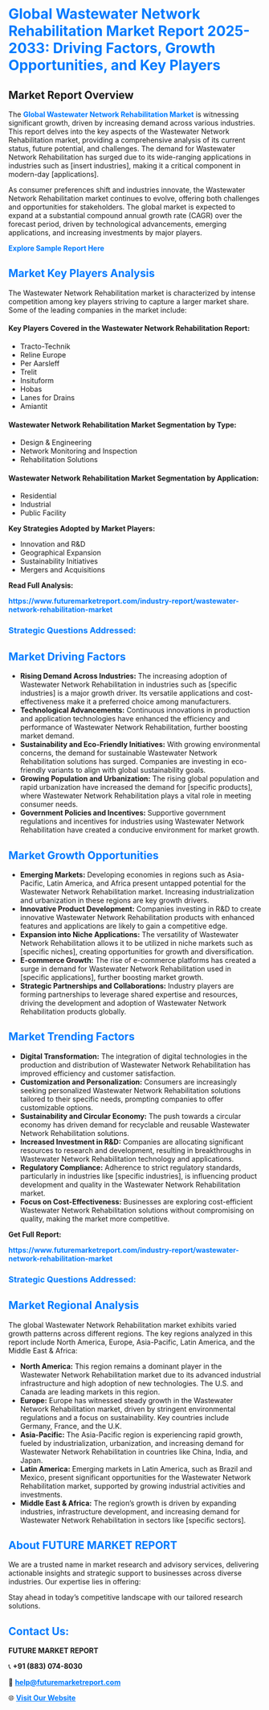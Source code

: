 <h1 style="color: #007BFF;">Global Wastewater Network Rehabilitation Market Report 2025-2033: Driving Factors, Growth Opportunities, and Key Players</h1>

<section id="overview">
<h2>Market Report Overview</h2>
<p>The <a href="https://www.futuremarketreport.com/industry-report/wastewater-network-rehabilitation-market" style="color: #007BFF; text-decoration: none;"><strong>Global Wastewater Network Rehabilitation Market</strong></a> is witnessing significant growth, driven by increasing demand across various industries. This report delves into the key aspects of the Wastewater Network Rehabilitation market, providing a comprehensive analysis of its current status, future potential, and challenges. The demand for Wastewater Network Rehabilitation has surged due to its wide-ranging applications in industries such as [insert industries], making it a critical component in modern-day [applications].</p>
<p>As consumer preferences shift and industries innovate, the Wastewater Network Rehabilitation market continues to evolve, offering both challenges and opportunities for stakeholders. The global market is expected to expand at a substantial compound annual growth rate (CAGR) over the forecast period, driven by technological advancements, emerging applications, and increasing investments by major players.</p>
</section>

<section id="overview">
<p><a href="https://www.futuremarketreport.com/request-sample/reportId=53289" style="color: #007BFF; text-decoration: none;"><strong>Explore Sample Report Here</strong></a></p>
</section>

<section id="key-players">
<h2 style="color: #007BFF;">Market Key Players Analysis</h2>
<p>The Wastewater Network Rehabilitation market is characterized by intense competition among key players striving to capture a larger market share. Some of the leading companies in the market include:</p>
<h4>Key Players Covered in the Wastewater Network Rehabilitation Report:</h4>
<ul><li>Tracto-Technik</li><li>Reline Europe</li><li>Per Aarsleff</li><li>Trelit</li><li>Insituform</li><li>Hobas</li><li>Lanes for Drains</li><li>Amiantit</li></ul>
<h4>Wastewater Network Rehabilitation Market Segmentation by Type:</h4>
<ul><li>Design &amp; Engineering</li><li>Network Monitoring and Inspection</li><li>Rehabilitation Solutions</li></ul>

<h4>Wastewater Network Rehabilitation Market Segmentation by Application:</h4>
<ul><li>Residential</li><li>Industrial</li><li>Public Facility</li></ul>
<p><strong>Key Strategies Adopted by Market Players:</strong></p>
<ul>
<li>Innovation and R&D</li>
<li>Geographical Expansion</li>
<li>Sustainability Initiatives</li>
<li>Mergers and Acquisitions</li>
</ul>
</section>

<section>
<p><strong>Read Full Analysis: </strong></p><a href="https://www.futuremarketreport.com/industry-report/wastewater-network-rehabilitation-market" style="color: #007BFF; text-decoration: none;"><strong>https://www.futuremarketreport.com/industry-report/wastewater-network-rehabilitation-market</strong></a>
<h3 style="color: #007BFF;">Strategic Questions Addressed:</h3>
</section>

<section id="driving-factors">
<h2 style="color: #007BFF;">Market Driving Factors</h2>
<ul>
<li><strong>Rising Demand Across Industries:</strong> The increasing adoption of Wastewater Network Rehabilitation in industries such as [specific industries] is a major growth driver. Its versatile applications and cost-effectiveness make it a preferred choice among manufacturers.</li>
<li><strong>Technological Advancements:</strong> Continuous innovations in production and application technologies have enhanced the efficiency and performance of Wastewater Network Rehabilitation, further boosting market demand.</li>
<li><strong>Sustainability and Eco-Friendly Initiatives:</strong> With growing environmental concerns, the demand for sustainable Wastewater Network Rehabilitation solutions has surged. Companies are investing in eco-friendly variants to align with global sustainability goals.</li>
<li><strong>Growing Population and Urbanization:</strong> The rising global population and rapid urbanization have increased the demand for [specific products], where Wastewater Network Rehabilitation plays a vital role in meeting consumer needs.</li>
<li><strong>Government Policies and Incentives:</strong> Supportive government regulations and incentives for industries using Wastewater Network Rehabilitation have created a conducive environment for market growth.</li>
</ul>
</section>

<section id="growth-opportunities">
<h2 style="color: #007BFF;">Market Growth Opportunities</h2>
<ul>
<li><strong>Emerging Markets:</strong> Developing economies in regions such as Asia-Pacific, Latin America, and Africa present untapped potential for the Wastewater Network Rehabilitation market. Increasing industrialization and urbanization in these regions are key growth drivers.</li>
<li><strong>Innovative Product Development:</strong> Companies investing in R&D to create innovative Wastewater Network Rehabilitation products with enhanced features and applications are likely to gain a competitive edge.</li>
<li><strong>Expansion into Niche Applications:</strong> The versatility of Wastewater Network Rehabilitation allows it to be utilized in niche markets such as [specific niches], creating opportunities for growth and diversification.</li>
<li><strong>E-commerce Growth:</strong> The rise of e-commerce platforms has created a surge in demand for Wastewater Network Rehabilitation used in [specific applications], further boosting market growth.</li>
<li><strong>Strategic Partnerships and Collaborations:</strong> Industry players are forming partnerships to leverage shared expertise and resources, driving the development and adoption of Wastewater Network Rehabilitation products globally.</li>
</ul>
</section>

<section id="trending-factors">
<h2 style="color: #007BFF;">Market Trending Factors</h2>
<ul>
<li><strong>Digital Transformation:</strong> The integration of digital technologies in the production and distribution of Wastewater Network Rehabilitation has improved efficiency and customer satisfaction.</li>
<li><strong>Customization and Personalization:</strong> Consumers are increasingly seeking personalized Wastewater Network Rehabilitation solutions tailored to their specific needs, prompting companies to offer customizable options.</li>
<li><strong>Sustainability and Circular Economy:</strong> The push towards a circular economy has driven demand for recyclable and reusable Wastewater Network Rehabilitation solutions.</li>
<li><strong>Increased Investment in R&D:</strong> Companies are allocating significant resources to research and development, resulting in breakthroughs in Wastewater Network Rehabilitation technology and applications.</li>
<li><strong>Regulatory Compliance:</strong> Adherence to strict regulatory standards, particularly in industries like [specific industries], is influencing product development and quality in the Wastewater Network Rehabilitation market.</li>
<li><strong>Focus on Cost-Effectiveness:</strong> Businesses are exploring cost-efficient Wastewater Network Rehabilitation solutions without compromising on quality, making the market more competitive.</li>
</ul>
</section>

<section>
<p><strong>Get Full Report: </strong></p><a href="https://www.futuremarketreport.com/industry-report/wastewater-network-rehabilitation-market" style="color: #007BFF; text-decoration: none;"><strong>https://www.futuremarketreport.com/industry-report/wastewater-network-rehabilitation-market</strong></a>
<h3 style="color: #007BFF;">Strategic Questions Addressed:</h3>
</section>


<section id="regional-analysis">
<h2 style="color: #007BFF;">Market Regional Analysis</h2>
<p>The global Wastewater Network Rehabilitation market exhibits varied growth patterns across different regions. The key regions analyzed in this report include North America, Europe, Asia-Pacific, Latin America, and the Middle East & Africa:</p>
<ul>
<li><strong>North America:</strong> This region remains a dominant player in the Wastewater Network Rehabilitation market due to its advanced industrial infrastructure and high adoption of new technologies. The U.S. and Canada are leading markets in this region.</li>
<li><strong>Europe:</strong> Europe has witnessed steady growth in the Wastewater Network Rehabilitation market, driven by stringent environmental regulations and a focus on sustainability. Key countries include Germany, France, and the U.K.</li>
<li><strong>Asia-Pacific:</strong> The Asia-Pacific region is experiencing rapid growth, fueled by industrialization, urbanization, and increasing demand for Wastewater Network Rehabilitation in countries like China, India, and Japan.</li>
<li><strong>Latin America:</strong> Emerging markets in Latin America, such as Brazil and Mexico, present significant opportunities for the Wastewater Network Rehabilitation market, supported by growing industrial activities and investments.</li>
<li><strong>Middle East & Africa:</strong> The region’s growth is driven by expanding industries, infrastructure development, and increasing demand for Wastewater Network Rehabilitation in sectors like [specific sectors].</li>
</ul>
</section>

<footer>
<h2 style="color: #007BFF;">About FUTURE MARKET REPORT</h2>
<p>We are a trusted name in market research and advisory services, delivering actionable insights and strategic support to businesses across diverse industries. Our expertise lies in offering:</p>

<p>Stay ahead in today’s competitive landscape with our tailored research solutions.</p>

<h2 style="color: #007BFF;">Contact Us:</h2>
<p><strong>FUTURE MARKET REPORT</strong></p>
<p>📞 <strong>+91 (883) 074-8030</strong></p>
<p>📧 <strong><a href="mailto:help@futuremarketreport.com" style="color: #007BFF;">help@futuremarketreport.com</a></strong></p>
<p>🌐 <strong><a href="https://www.futuremarketreport.com/" style="color: #007BFF;">Visit Our Website</a></strong></p>
</footer>